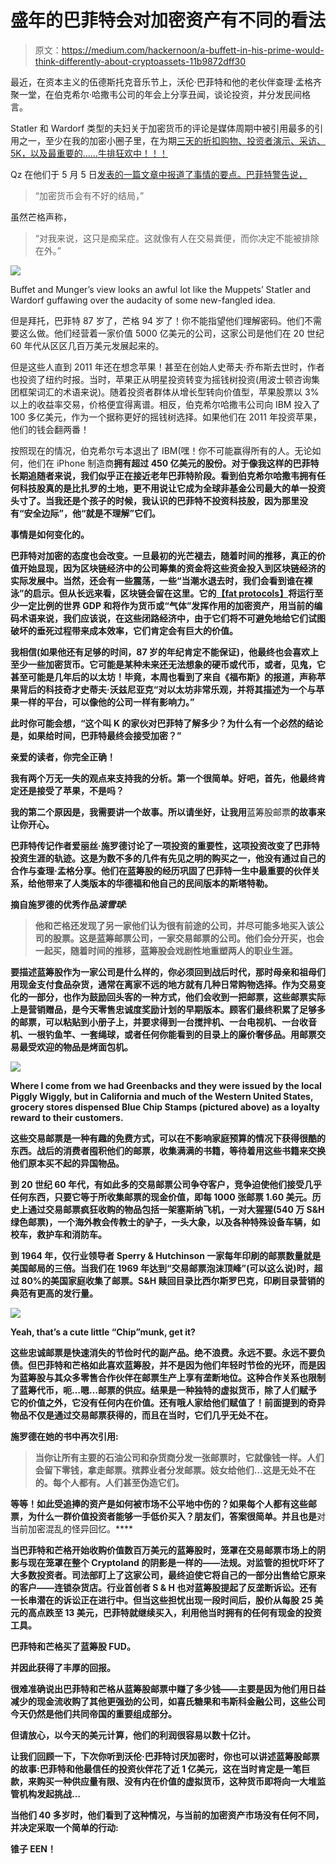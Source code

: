 # 盛年的巴菲特会对加密资产有不同的看法

> 原文：<https://medium.com/hackernoon/a-buffett-in-his-prime-would-think-differently-about-cryptoassets-11b9872dff30>

最近，在资本主义的伍德斯托克音乐节上，沃伦·巴菲特和他的老伙伴查理·孟格齐聚一堂，在伯克希尔·哈撒韦公司的年会上分享丑闻，谈论投资，并分发民间格言。

Statler 和 Wardorf 类型的夫妇关于加密货币的评论是媒体周期中被引用最多的引用之一，至少在我的加密小圈子里，在为期[三天的折扣购物、投资者演示、采访、5K，以及最重要的……牛排狂欢中！！！](http://www.berkshirehathaway.com/meet01/2018Meetinginfo.pdf)

Qz 在他们于 5 月 5 日[发表的一篇文章中报道了事情的要点。巴菲特警告说，](https://qz.com/1271029/warren-buffett-hates-bitcoin-charlie-munger-compares-crypto-to-turds/)

> “加密货币会有不好的结局，”

虽然芒格声称，

> “对我来说，这只是痴呆症。这就像有人在交易粪便，而你决定不能被排除在外。”

![](img/60d6e63c4ab6270c546d8a1f6e8f1b19.png)

Buffet and Munger’s view looks an awful lot like the Muppets’ Statler and Wardorf guffawing over the audacity of some new-fangled idea.

但是拜托，巴菲特 87 岁了，芒格 94 岁了！你不能指望他们理解密码。他们不需要这么做。他们经营着一家价值 5000 亿美元的公司，这家公司是他们在 20 世纪 60 年代从区区几百万美元发展起来的。

但是这些人直到 2011 年还在想念苹果！甚至在创始人史蒂夫·乔布斯去世时，作者也投资了纽约时报。当时，苹果正从明星投资转变为摇钱树投资(用波士顿咨询集团框架词汇的术语来说)。随着投资者群体从增长型转向价值型，苹果股票以 3%以上的收益率交易，价格便宜得离谱。相反，伯克希尔哈撒韦公司向 IBM 投入了 100 多亿美元，作为一个据称更好的摇钱树选择。如果他们在 2011 年投资苹果，他们的钱会翻两番！

按照现在的情况，伯克希尔亏本退出了 IBM(嘿！你不可能赢得所有的人。无论如何，他们在 iPhone 制造商**拥有超过 450 亿美元的股份。对于像我这样的巴菲特长期追随者来说，我们似乎正在接近老年巴菲特阶段。看到伯克希尔哈撒韦拥有任何科技股真的是比扎罗的土地，更不用说让它成为全球非基金公司最大的单一投资头寸了。当我还是个孩子的时候，我认识的巴菲特不投资科技股，因为那里没有“安全边际”，他“就是不理解”它们。**

**事情是如何变化的。**

**巴菲特对加密的态度也会改变。一旦最初的光芒褪去，随着时间的推移，真正的价值开始显现，因为区块链经济中的公司筹集的资金将这些资金投入到区块链经济的实际发展中。当然，还会有一些震荡，一些“当潮水退去时，我们会看到谁在裸泳”的启示。但从长远来看，区块链会留在这里。它的[【fat protocols】](https://www.linkedin.com/feed/update/urn:li:activity:6401610509086494720)将运行至少一定比例的世界 GDP 和将作为货币或“气体”发挥作用的加密资产，用当前的编码术语来说，我们应该说，在这些闭路经济中，由于它们将不可避免地给它们试图破坏的垂死过程带来成本效率，它们肯定会有巨大的价值。**

**我相信(如果他还有足够的时间，87 岁的年纪肯定不能保证)，他最终也会喜欢上至少一些加密货币。它可能是某种未来还无法想象的硬币或代币，或者，见鬼，它甚至可能是几年后的以太坊！毕竟，本周也看到了来自《福布斯》的报道，声称苹果背后的科技奇才史蒂夫·沃兹尼亚克“对以太坊非常乐观，并将其描述为一个与苹果一样的平台，可以像他的公司一样有影响力。”**

**此时你可能会想，“这个叫 K 的家伙对巴菲特了解多少？为什么有一个必然的结论是，如果给时间，巴菲特最终会接受加密？”**

**亲爱的读者，你完全正确！**

**我有两个万无一失的观点来支持我的分析。第一个很简单。好吧，首先，他最终肯定还是接受了苹果，不是吗？**

**我的第二个原因是，我需要讲一个故事。所以请坐好，让我用**蓝筹股邮票**的故事来让你开心。**

**巴菲特传记作者爱丽丝·施罗德讨论了一项投资的重要性，这项投资改变了巴菲特投资生涯的轨迹。这是为数不多的几件有先见之明的购买之一，他没有通过自己的合作与查理·孟格分享。他们在蓝筹股的经历巩固了巴菲特一生中最重要的伙伴关系，给他带来了人类版本的华德福和他自己的民间版本的斯塔特勒。**

**摘自施罗德的优秀作品*滚雪球*:**

> **他和芒格还发现了另一家他们认为很有前途的公司，并尽可能多地买入该公司的股票。这是蓝筹邮票公司，一家交易邮票的公司。他们会分开买，也会一起买，随着时间的推移，蓝筹股会戏剧性地重塑两人的职业生涯。**

**要描述蓝筹股作为一家公司是什么样的，你必须回到战后时代，那时母亲和祖母们用现金支付食品杂货，通常在离家不远的地方就有几种日常购物选择。作为交易变化的一部分，也作为鼓励回头客的一种方式，他们会收到一把邮票，这些邮票实际上是营销赠品，是今天零售忠诚度奖励计划的早期版本。顾客们最终积累了足够多的邮票，可以粘贴到小册子上，并要求得到一台搅拌机、一台电视机、一台收音机、一根钓鱼竿、一套绳球，或者任何你能看到的目录上的廉价奢侈品。用邮票交易最受欢迎的物品是烤面包机。**

**![](img/ae3b6b4af1e63bc8f822639c8fcfd4ff.png)**

**Where I come from we had Greenbacks and they were issued by the local Piggly Wiggly, but in California and much of the Western United States, grocery stores dispensed Blue Chip Stamps (pictured above) as a loyalty reward to their customers.**

**这些交易邮票是一种有趣的免费方式，可以在不影响家庭预算的情况下获得很酷的东西。战后的消费者囤积他们的邮票，收集满满的书籍，等待着用这些书籍来交换他们原本买不起的异国物品。**

**到 20 世纪 60 年代，有如此多的交易邮票公司争夺客户，竞争迫使他们接受几乎任何东西，只要它等于所收集邮票的现金价值，即每 1000 张邮票 1.60 美元。历史上通过交易邮票疯狂收购的物品包括一架塞斯纳飞机，一对大猩猩(540 万 S&H 绿色邮票)，一个海外教会传教士的驴子，一头大象，以及各种特殊设备车辆，如校车，救护车和消防车。**

**到 1964 年，仅行业领导者 Sperry & Hutchinson 一家每年印刷的邮票数量就是美国邮局的三倍。当我们在 1969 年达到“交易邮票泡沫顶峰”(可以这么说)时，超过 80%的美国家庭收集了邮票。S&H 赎回目录比西尔斯罗巴克，印刷目录营销的典范有更高的发行量。**

**![](img/fc44f8957a9f88619d1c64163956f272.png)**

**Yeah, that’s a cute little “Chip”munk, get it?**

**这些忠诚邮票是快速消失的节俭时代的副产品。绝不浪费。永远不要。永远不要负债。但巴菲特和芒格如此喜欢蓝筹股，并不是因为他们年轻时节俭的光环，而是因为蓝筹股与其众多零售合作伙伴在邮票生产上享有垄断地位。这种合作关系也限制了蓝筹代币，呃…嗯…邮票的供应。结果是一种独特的虚拟货币，除了人们赋予它的价值之外，它没有任何内在价值。还有哦人家给他们赋值了！前面提到的奇异物品不仅是通过交易邮票获得的，而且在当时，它们几乎无处不在。**

**施罗德在她的书中再次引用:**

> **当你让所有主要的石油公司和杂货商分发一张邮票时，它就像钱一样。人们会留下零钱，拿走邮票。殡葬业者分发邮票。妓女给他们…这是无处不在的。每个人都有。人们甚至伪造它们。**

**等等！如此受追捧的资产是如何被市场不公平地中伤的？如果每个人都有这些邮票，为什么一群价值投资者能够一手低价买入？朋友们，答案很简单。并且也是**对当前加密混乱的怪异回忆。****

**当巴菲特和芒格开始收购价值数百万美元的蓝筹股时，笼罩在交易邮票市场上的阴影与现在笼罩在整个 Cryptoland 的阴影是一样的——**法规**。对监管的担忧吓坏了大多数投资者。司法部盯上了这家公司，最终迫使它将自己的一部分出售给它原来的客户——连锁杂货店。行业首创者 S & H 也对蓝筹股提起了反垄断诉讼。还有一长串潜在的诉讼正在进行中。但当这些担忧出现一段时间后，股价从每股 25 美元的高点跌至 13 美元，巴菲特就继续买入，利用他当时拥有的任何有现金的投资工具。**

**巴菲特和芒格买了蓝筹股 FUD。**

**并因此获得了丰厚的回报。**

**很难准确说出巴菲特和芒格从蓝筹股邮票中赚了多少钱——主要是因为他们用日益减少的现金流收购了其他更强劲的公司，如喜氏糖果和韦斯科金融公司，这些公司今天仍然是他们共同帝国的重要组成部分。**

**但请放心，以今天的美元计算，他们的利润很容易以数十亿计。**

**让我们回顾一下，下次你听到沃伦·巴菲特讨厌加密时，你也可以讲述蓝筹股邮票的故事:巴菲特和他最信任的投资伙伴花了近 1 亿美元，这在当时肯定是一笔巨款，来购买一种供应量有限、没有内在价值的虚拟货币，这种货币即将向一大堆监管机构发起挑战…**

**当他们 40 多岁时，他们看到了这种情况，与当前的加密资产市场没有任何不同，并决定采取一个简单的行动:**

**锥子 EEN！**
